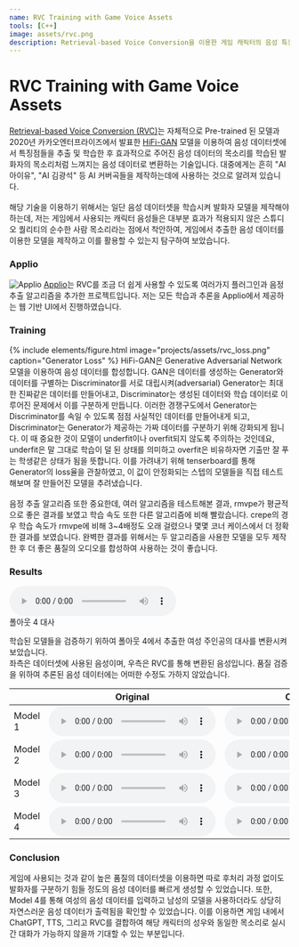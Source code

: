```yaml
---
name: RVC Training with Game Voice Assets
tools: [C++]
image: assets/rvc.png
description: Retrieval-based Voice Conversion을 이용한 게임 캐릭터의 음성 특징 학습과 변환
---
```


# RVC Training with Game Voice Assets

[Retrieval-based Voice Conversion (RVC)](https://github.com/RVC-Project/Retrieval-based-Voice-Conversion-WebUI)는 자체적으로 Pre-trained 된 모델과 2020년 카카오엔터프라이즈에서 발표한 [HiFi-GAN](https://arxiv.org/pdf/2010.05646) 모델을 이용하여 음성 데이터셋에서 특징점들을 추출 및 학습한 후 효과적으로 주어진 음성 데이터의 목소리를 학습된 발화자의 목소리처럼 느껴지는 음성 데이터로 변환하는 기술입니다. 대중에게는 흔히 "AI 아이유", "AI 김광석" 등 AI 커버곡들을 제작하는데에 사용하는 것으로 알려져 있습니다.<br>
<br>
해당 기술을 이용하기 위해서는 일단 음성 데이터셋을 학습시켜 발화자 모델을 제작해야 하는데, 저는 게임에서 사용되는 캐릭터 음성들은 대부분 효과가 적용되지 않은 스튜디오 퀄리티의 순수한 사람 목소리라는 점에서 착안하여, 게임에서 추출한 음성 데이터를 이용한 모델을 제작하고 이를 활용할 수 있는지 탐구하여 보았습니다.<br>

### Applio
![Applio](assets/rvc_applio.png)
[Applio](https://applio.org/)는 RVC를 조금 더 쉽게 사용할 수 있도록 여러가지 플러그인과 음정 추출 알고리즘을 추가한 프로젝트입니다. 저는 모든 학습과 추론을 Applio에서 제공하는 웹 기반 UI에서 진행하였습니다.

### Training
{% include elements/figure.html image="projects/assets/rvc_loss.png" caption="Generator Loss" %}
HiFi-GAN은 Generative Adversarial Network 모델을 이용하여 음성 데이터를 합성합니다. GAN은 데이터를 생성하는 Generator와 데이터를 구별하는 Discriminator를 서로 대립시켜(adversarial) Generator는 최대한 진짜같은 데이터를 만들어내고, Discriminator는 생성된 데이터와 학습 데이터로 이루어진 문제에서 이를 구분하게 만듭니다. 이러한 경쟁구도에서 Generator는 Discriminator를 속일 수 있도록 점점 사실적인 데이터를 만들어내게 되고, Discriminator는 Generator가 제공하는 가짜 데이터를 구분하기 위해 강화되게 됩니다. 이 때 중요한 것이 모델이 underfit이나 overfit되지 않도록 주의하는 것인데요, underfit은 말 그대로 학습이 덜 된 상태를 의미하고 overfit은 비유하자면 기출만 잘 푸는 학생같은 상태가 됨을 뜻합니다. 이를 가려내기 위해 tenserboard를 통해 Generator의 loss율을 관찰하였고, 이 값이 안정화되는 스텝의 모델들을 직접 테스트해보며 잘 만들어진 모델을 추려냈습니다.<br>
<br>
음정 추출 알고리즘 또한 중요한데, 여러 알고리즘을 테스트해본 결과, rmvpe가 평균적으로 좋은 결과를 보였고 학습 속도 또한 다른 알고리즘에 비해 빨랐습니다. crepe의 경우 학습 속도가 rmvpe에 비해 3~4배정도 오래 걸렸으나 몇몇 코너 케이스에서 더 정확한 결과를 보였습니다. 완벽한 결과를 위해서는 두 알고리즘을 사용한 모델을 모두 제작한 후 더 좋은 품질의 오디오를 합성하여 사용하는 것이 좋습니다.

### Results
<p class="text-center">
    <audio src="assets/rvc_fo4_original.wav" controls preload></audio><br>
    폴아웃 4 대사
</p>
학습된 모델들을 검증하기 위하여 폴아웃 4에서 추출한 여성 주인공의 대사를 변환시켜보았습니다.<br>
좌측은 데이터셋에 사용된 음성이며, 우측은 RVC를 통해 변환된 음성입니다. 품질 검증을 위하여 추론된 음성 데이터에는 어떠한 수정도 가하지 않았습니다.<br>

| |Original      | Converted
|-------|--------|---------|
Model 1    | <audio src="assets/rvc_model1_original.wav" controls preload></audio> | <audio src="assets/rvc_model1_converted.wav" controls preload></audio>
Model 2    | <audio src="assets/rvc_model2_original.wav" controls preload></audio> | <audio src="assets/rvc_model2_converted.wav" controls preload></audio>
Model 3     | <audio src="assets/rvc_model3_original.flac" controls preload></audio> | <audio src="assets/rvc_model3_converted.wav" controls preload></audio>
Model 4     | <audio src="assets/rvc_model4_original.flac" controls preload></audio> | <audio src="assets/rvc_model4_converted.wav" controls preload></audio>

### Conclusion
게임에 사용되는 것과 같이 높은 품질의 데이터셋을 이용하면 따로 후처리 과정 없이도 발화자를 구분하기 힘들 정도의 음성 데이터를 빠르게 생성할 수 있었습니다. 또한, Model 4를 통해 여성의 음성 데이터를 입력하고 남성의 모델을 사용하더라도 상당히 자연스러운 음성 데이터가 출력됨을 확인할 수 있었습니다. 이를 이용하면 게임 내에서 ChatGPT, TTS, 그리고 RVC를 결합하여 해당 캐릭터의 성우와 동일한 목소리로 실시간 대화가 가능하지 않을까 기대할 수 있는 부분입니다.